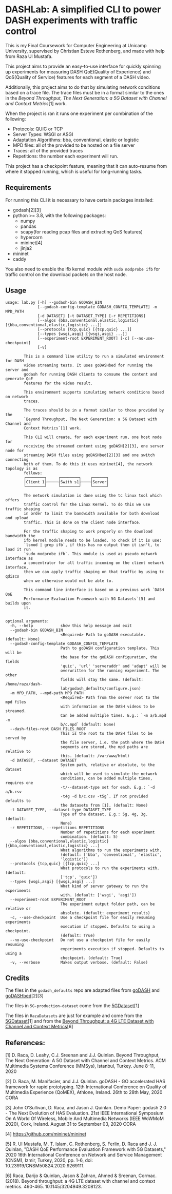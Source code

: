 # DASHLab: A simplified CLI to power DASH experiments with traffic control

This is my Final Coursework for Computer Engineering at Unicamp University,
supervised by Christian Esteve Rothenberg, and made with help from Raza Ul
Mustafa.

This project aims to provide an easy-to-use interface for quickly spinning up
experiments for measuring DASH QoE(Quality of Experience) and QoS(Quality of
Service) features for each segment of a DASH video.

Additionally, this project aims to do that by simulating network conditions based
on a trace file. The trace files must be in a format similar to the ones in the
_Beyond Throughput, The Next Generation: a 5G Dataset with Channel and Context
Metrics_\[1\] work.

When the project is ran it runs one experiment per combination of the following:

- Protocols: QUIC or TCP
- Server Types: WSGI or ASGI
- Adaptation Algorithms: bba, conventional, elastic or logistic
- MPD files: all of the provided to be hosted on a file server
- Traces: all of the provided traces
- Repetitions: the number each experiment will run.

This project has a checkpoint feature, meaning that it can auto-resume from
where it stopped running, which is useful for long-running tasks.

## Requirements

For running this CLI it is necessary to have certain packages installed:

- godash\[2\]\[3\]
- python >= 3.8, with the following packages:
  - numpy
  - pandas
  - scapy(for reading pcap files and extracting QoS features)
  - hypercorn
  - mininet\[4\]
  - jinja2
- mininet
- caddy

You also need to enable the ifb kernel module with `sudo modprobe ifb` for
traffic control on the download packets on the host node.

## Usage

```
usage: lab.py [-h] --godash-bin GODASH_BIN
              [--godash-config-template GODASH_CONFIG_TEMPLATE] -m MPD_PATH
              [-d DATASET] [-t DATASET_TYPE] [-r REPETITIONS]
              [--algos {bba,conventional,elastic,logistic} [{bba,conventional,elastic,logistic} ...]]
              [--protocols {tcp,quic} [{tcp,quic} ...]]
              [--types {wsgi,asgi} [{wsgi,asgi} ...]]
              [--experiment-root EXPERIMENT_ROOT] [-c] [--no-use-checkpoint]
              [-v]

        This is a command line utility to run a simulated environment for DASH
        video streaming tests. It uses goDASHbed for running the server and
        godash for running DASH clients to consume the content and generate QoE
        features for the video result.

        This environment supports simulating network conditions based on network
        traces.

        The traces should be in a format similar to those provided by the
        `Beyond Throughput, The Next Generation: a 5G Dataset with Channel and
        Context Metrics`[1] work.

        This CLI will create, for each experiment run, one host node for
        receiving the streamed content using goDASH[2][3], one server node for
        streaming DASH files using goDASHbed[2][3] and one switch connecting
        both of them. To do this it uses mininet[4], the network topology is as
        follows:
        ┌────────┐     ┌────────┐    ┌──────┐
        │Client 1├─────┤Swith s1├────┤Server│
        └────────┘     └────────┘    └──────┘

        The network simulation is done using the tc linux tool which offers
        traffic control for the Linux Kernel. To do this we use traffic shaping
        in order to limit the bandwidth available for both download and upload
        traffic. This is done on the client node interface.

        For the traffic shaping to work properly on the download bandwidth the
        ifb kernel module needs to be loaded. To check if it is use:
        `lsmod | grep ifb`, if this has no output then it isn't, to load it run
        `sudo modprobe ifb`. This module is used as pseudo network interface as
        a concentrator for all traffic incoming on the client network interface,
        then we can apply traffic shaping on that traffic by using tc qdiscs
        when we otherwise would not be able to.

        This command line interface is based on a previous work `DASH QoE
        Performance Evaluation Framework with 5G Datasets`[5] and builds upon
        it.


optional arguments:
  -h, --help            show this help message and exit
  --godash-bin GODASH_BIN
                        <Required> Path to goDASH executable. (default: None)
  --godash-config-template GODASH_CONFIG_TEMPLATE
                        Path to goDASH configuration template. This will be
                        the base for the goDASH configuration, the fields
                        'quic', 'url' 'serveraddr' and 'adapt' will be
                        overwritten for the running experiment. The other
                        fields will stay the same. (default: /home/raza/dash-
                        lab/godash_defaults/configure.json)
  -m MPD_PATH, --mpd-path MPD_PATH
                        <Required> Path from the server root to the mpd files
                        with information on the DASH videos to be streamed.
                        Can be added multiple times. E.g.: `-m a/b.mpd -m
                        b/c.mpd` (default: None)
  --dash-files-root DASH_FILES_ROOT
                        This is the root to the DASH files to be served by
                        the file server, i.e. the path where the DASH
                        segments are stored, the mpd paths are relative to
                        this. (default: /var/www/html)
  -d DATASET, --dataset DATASET
                        System path, relative or absolute, to the dataset
                        which will be used to simulate the network
                        conditions, can be added multiple times, requires one
                        -t/--dataset-type set for each. E.g.: `-d a/b.csv
                        -t4g -d b/c.csv -t5g`. If not provided defaults to
                        the datasets from [1]. (default: None)
  -t DATASET_TYPE, --dataset-type DATASET_TYPE
                        Type of the dataset. E.g.: 5g, 4g, 3g. (default:
                        None)
  -r REPETITIONS, --repetitions REPETITIONS
                        Number of repetitions for each experiment
                        combination. (default: 5)
  --algos {bba,conventional,elastic,logistic} [{bba,conventional,elastic,logistic} ...]
                        What algorithms to run the experiments with.
                        (default: ['bba', 'conventional', 'elastic',
                        'logistic'])
  --protocols {tcp,quic} [{tcp,quic} ...]
                        What protocols to run the experiments with. (default:
                        ['tcp', 'quic'])
  --types {wsgi,asgi} [{wsgi,asgi} ...]
                        What kind of server gateway to run the experiments
                        with. (default: ['wsgi', 'asgi'])
  --experiment-root EXPERIMENT_ROOT
                        The experiment output folder path, can be relative or
                        absolute. (default: experiment_results)
  -c, --use-checkpoint  Use a checkpoint file for easily resuming experiments
                        execution if stopped. Defaults to using a checkpoint.
                        (default: True)
  --no-use-checkpoint   Do not use a checkpoint file for easily resuming
                        experiments execution if stopped. Defaults to using a
                        checkpoint. (default: True)
  -v, --verbose         Makes output verbose. (default: False)

```

## Credits

The files in the `godash_defaults` repo are adapted files from
[goDASH](https://github.com/uccmisl/godash) and
[goDASHbed](https://github.com/uccmisl/godashbed)\[2\]\[3\]

The files in `5G-production-dataset` come from the
[5GDataset](https://github.com/uccmisl/5Gdataset)\[1\]

The files in `RazaDatasets` are just for example and come from the
[5GDataset](https://github.com/uccmisl/5Gdataset)\[1\] and from the
[Beyond Throughput: a 4G LTE Dataset with Channel and Context
Metrics](https://www.ucc.ie/en/misl/research/datasets/ivid_4g_lte_dataset/)\[6\]

## References:

[1] D. Raca, D. Leahy, C.J. Sreenan and J.J. Quinlan. Beyond Throughput, The
Next Generation: A 5G Dataset with Channel and Context Metrics. ACM Multimedia
Systems Conference (MMSys), Istanbul, Turkey. June 8-11, 2020

[2] D. Raca, M. Manifacier, and J.J. Quinlan. goDASH - GO accelerated HAS
framework for rapid prototyping. 12th International Conference on Quality of
Multimedia Experience (QoMEX), Athlone, Ireland. 26th to 28th May, 2020 CORA

[3] John O’Sullivan, D. Raca, and Jason J. Quinlan. Demo Paper: godash 2.0 - The
Next Evolution of HAS Evaluation. 21st IEEE International Symposium On A World
Of Wireless, Mobile And Multimedia Networks (IEEE WoWMoM 2020), Cork, Ireland.
August 31 to September 03, 2020 CORA

[4] https://github.com/mininet/mininet

[5] R. Ul Mustafa, M. T. Islam, C. Rothenberg, S. Ferlin, D. Raca and J. J.
Quinlan, "DASH QoE Performance Evaluation Framework with 5G Datasets," 2020 16th
International Conference on Network and Service Management (CNSM), Izmir,
Turkey, 2020, pp. 1-6, doi: 10.23919/CNSM50824.2020.9269111.

[6] Raca, Darijo & Quinlan, Jason & Zahran, Ahmed & Sreenan, Cormac. (2018).
Beyond throughput: a 4G LTE dataset with channel and context metrics. 460-465.
10.1145/3204949.3208123.
